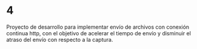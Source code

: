 # 4
Proyecto de desarrollo para implementar envío de archivos con conexión continua http, con el objetivo de acelerar el tiempo
de envío y disminuir el atraso del envío con respecto a la captura.
